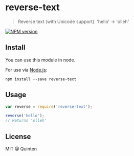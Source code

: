 # reverse-text

> Reverse text (with Unicode support). 'hello' → 'olleh'

[![NPM version](https://badge.fury.io/js/reverse-text.svg)](http://badge.fury.io/js/reverse-text)

## Install

You can use this module in node.

For use via [Node.js](http://nodejs.org/):

```
npm install --save reverse-text
```

## Usage

```js
var reverse = require('reverse-text');

reverse('hello');
// Returns 'olleh'
```

## License

MIT @ Quinten